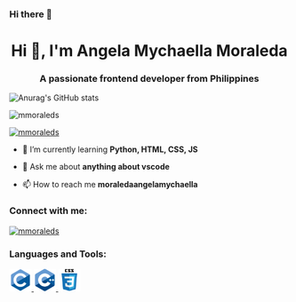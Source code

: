 ### Hi there 👋
<h1 align="center">Hi 👋, I'm Angela Mychaella Moraleda</h1>
<h3 align="center">A passionate frontend developer from Philippines</h3>

![Anurag's GitHub stats](https://github-readme-stats.vercel.app/api?username=mmoraleds&show_icons=true&hide=contribs,prs&cache_seconds=86400&theme=radical)


<p align="left"> <img src="https://komarev.com/ghpvc/?username=mmoraleds&label=Profile%20views&color=0e75b6&style=flat" alt="mmoraleds" /> </p>

<p align="left"> <a href="https://github.com/ryo-ma/github-profile-trophy"><img src="https://github-profile-trophy.vercel.app/?username=mmoraleds" alt="mmoraleds" /></a> </p>

- 🌱 I’m currently learning **Python, HTML, CSS, JS**

- 💬 Ask me about **anything about vscode**

- 📫 How to reach me **moraledaangelamychaella**

<h3 align="left">Connect with me:</h3>
<p align="left">
<a href="https://instagram.com/mmoraleds" target="blank"><img align="center" src="https://raw.githubusercontent.com/rahuldkjain/github-profile-readme-generator/master/src/images/icons/Social/instagram.svg" alt="mmoraleds" height="30" width="40" /></a>
</p>

<h3 align="left">Languages and Tools:</h3>
<p align="left"> <a href="https://www.cprogramming.com/" target="_blank" rel="noreferrer"> <img src="https://raw.githubusercontent.com/devicons/devicon/master/icons/c/c-original.svg" alt="c" width="40" height="40"/> </a> <a href="https://www.w3schools.com/cpp/" target="_blank" rel="noreferrer"> <img src="https://raw.githubusercontent.com/devicons/devicon/master/icons/cplusplus/cplusplus-original.svg" alt="cplusplus" width="40" height="40"/> </a> <a href="https://www.w3schools.com/css/" target="_blank" rel="noreferrer"> <img src="https://raw.githubusercontent.com/devicons/devicon/master/icons/css3/css3-original-wordmark.svg" alt="css3" width="40" height="40"/> </a> </p>
